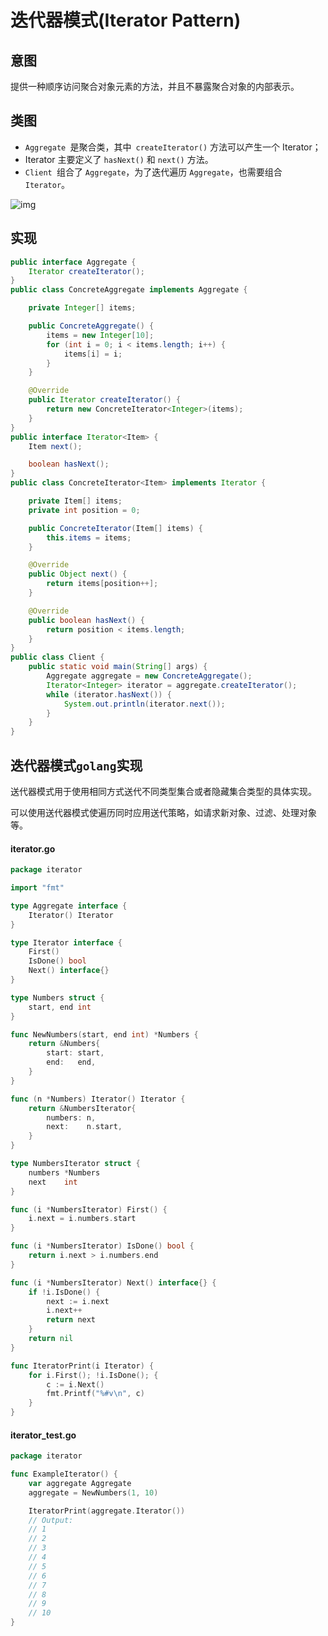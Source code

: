 # 迭代器模式(Iterator Pattern)

## 意图

提供一种顺序访问聚合对象元素的方法，并且不暴露聚合对象的内部表示。

## 类图

- `Aggregate `是聚合类，其中` createIterator()` 方法可以产生一个 Iterator；
- Iterator 主要定义了 `hasNext()` 和 `next()` 方法。
- `Client `组合了 `Aggregate`，为了迭代遍历 `Aggregate`，也需要组合 `Iterator`。

![img](https://mc.wsh-study.com/mkdocs/迭代器模式/1.png)

##  实现

```java
public interface Aggregate {
    Iterator createIterator();
}
public class ConcreteAggregate implements Aggregate {

    private Integer[] items;

    public ConcreteAggregate() {
        items = new Integer[10];
        for (int i = 0; i < items.length; i++) {
            items[i] = i;
        }
    }

    @Override
    public Iterator createIterator() {
        return new ConcreteIterator<Integer>(items);
    }
}
public interface Iterator<Item> {
    Item next();

    boolean hasNext();
}
public class ConcreteIterator<Item> implements Iterator {

    private Item[] items;
    private int position = 0;

    public ConcreteIterator(Item[] items) {
        this.items = items;
    }

    @Override
    public Object next() {
        return items[position++];
    }

    @Override
    public boolean hasNext() {
        return position < items.length;
    }
}
public class Client {
    public static void main(String[] args) {
        Aggregate aggregate = new ConcreteAggregate();
        Iterator<Integer> iterator = aggregate.createIterator();
        while (iterator.hasNext()) {
            System.out.println(iterator.next());
        }
    }
}
```

## 迭代器模式`golang`实现

送代器模式用于使用相同方式送代不同类型集合或者隐藏集合类型的具体实现。

可以使用送代器模式使遍历同时应用送代策略，如请求新对象、过滤、处理对象等。

#### iterator.go

```go
package iterator

import "fmt"

type Aggregate interface {
    Iterator() Iterator
}

type Iterator interface {
    First()
    IsDone() bool
    Next() interface{}
}

type Numbers struct {
    start, end int
}

func NewNumbers(start, end int) *Numbers {
    return &Numbers{
        start: start,
        end:   end,
    }
}

func (n *Numbers) Iterator() Iterator {
    return &NumbersIterator{
        numbers: n,
        next:    n.start,
    }
}

type NumbersIterator struct {
    numbers *Numbers
    next    int
}

func (i *NumbersIterator) First() {
    i.next = i.numbers.start
}

func (i *NumbersIterator) IsDone() bool {
    return i.next > i.numbers.end
}

func (i *NumbersIterator) Next() interface{} {
    if !i.IsDone() {
        next := i.next
        i.next++
        return next
    }
    return nil
}

func IteratorPrint(i Iterator) {
    for i.First(); !i.IsDone(); {
        c := i.Next()
        fmt.Printf("%#v\n", c)
    }
}
```

#### iterator_test.go

```go
package iterator

func ExampleIterator() {
    var aggregate Aggregate
    aggregate = NewNumbers(1, 10)

    IteratorPrint(aggregate.Iterator())
    // Output:
    // 1
    // 2
    // 3
    // 4
    // 5
    // 6
    // 7
    // 8
    // 9
    // 10
}
```


